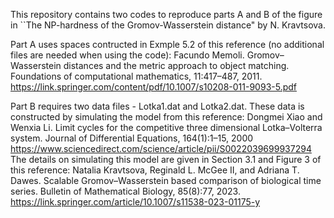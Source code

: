 This repository contains two codes to reproduce parts A and B of the figure in ``The NP-hardness of the Gromov-Wasserstein distance" by N. Kravtsova. 

Part A uses spaces contructed in Exmple 5.2 of this reference (no additional files are  needed when using the code):
Facundo Memoli. Gromov–Wasserstein distances and the metric approach to object matching. Foundations of computational mathematics, 11:417–487, 2011.
https://link.springer.com/content/pdf/10.1007/s10208-011-9093-5.pdf

Part B requires two data files - Lotka1.dat and Lotka2.dat. These data is constructed by simulating the model from this reference:
Dongmei Xiao and Wenxia Li. Limit cycles for the competitive three dimensional Lotka–Volterra system. Journal of Differential Equations, 164(1):1–15, 2000
https://www.sciencedirect.com/science/article/pii/S0022039699937294
The details on simulating this model are given in Section 3.1 and Figure 3 of this reference:
Natalia Kravtsova, Reginald L. McGee II, and Adriana T. Dawes. Scalable Gromov–Wasserstein based comparison of biological time series. Bulletin of Mathematical Biology, 85(8):77, 2023.
https://link.springer.com/article/10.1007/s11538-023-01175-y





